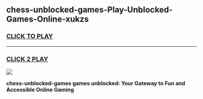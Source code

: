 
## chess-unblocked-games-Play-Unblocked-Games-Online-xukzs
<h3>
<a href="https://premium76.site?title=chess-unblocked-games&ref=25A">CLICK TO PLAY</a></h3>
<hr>

<h3>
<a href="https://premium76.site?title=chess-unblocked-games&ref=25A">CLICK 2 PLAY</a>
  
</h3>

<a href="https://premium76.site?title=chess-unblocked-games&ref=25A"><img src="https://clearcache.store/games.png"></a>


**chess-unblocked-games games unblocked: Your Gateway to Fun and Accessible Online Gaming**
